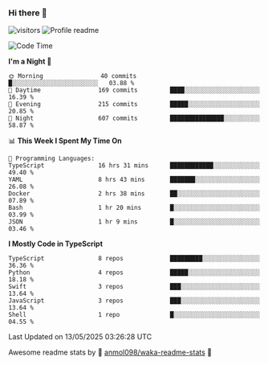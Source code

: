 ### Hi there 👋  
![visitors](https://visitor-badge.laobi.icu/badge?page_id=leverglowh) ![Profile readme](https://github.com/leverglowh/leverglowh/workflows/Profile%20readme/badge.svg?branch=master)

<!--START_SECTION:waka-->
![Code Time](http://img.shields.io/badge/Code%20Time-3%2C651%20hrs%209%20mins-blue)

**I'm a Night 🦉** 

```text
🌞 Morning                40 commits          █░░░░░░░░░░░░░░░░░░░░░░░░   03.88 % 
🌆 Daytime                169 commits         ████░░░░░░░░░░░░░░░░░░░░░   16.39 % 
🌃 Evening                215 commits         █████░░░░░░░░░░░░░░░░░░░░   20.85 % 
🌙 Night                  607 commits         ███████████████░░░░░░░░░░   58.87 % 
```


📊 **This Week I Spent My Time On** 

```text
💬 Programming Languages: 
TypeScript               16 hrs 31 mins      ████████████░░░░░░░░░░░░░   49.40 % 
YAML                     8 hrs 43 mins       ███████░░░░░░░░░░░░░░░░░░   26.08 % 
Docker                   2 hrs 38 mins       ██░░░░░░░░░░░░░░░░░░░░░░░   07.89 % 
Bash                     1 hr 20 mins        █░░░░░░░░░░░░░░░░░░░░░░░░   03.99 % 
JSON                     1 hr 9 mins         █░░░░░░░░░░░░░░░░░░░░░░░░   03.46 % 
```

**I Mostly Code in TypeScript** 

```text
TypeScript               8 repos             █████████░░░░░░░░░░░░░░░░   36.36 % 
Python                   4 repos             █████░░░░░░░░░░░░░░░░░░░░   18.18 % 
Swift                    3 repos             ███░░░░░░░░░░░░░░░░░░░░░░   13.64 % 
JavaScript               3 repos             ███░░░░░░░░░░░░░░░░░░░░░░   13.64 % 
Shell                    1 repo              █░░░░░░░░░░░░░░░░░░░░░░░░   04.55 % 
```




 Last Updated on 13/05/2025 03:26:28 UTC
<!--END_SECTION:waka-->


Awesome readme stats by :star2: [anmol098/waka-readme-stats](https://github.com/anmol098/waka-readme-stats) :star2:
